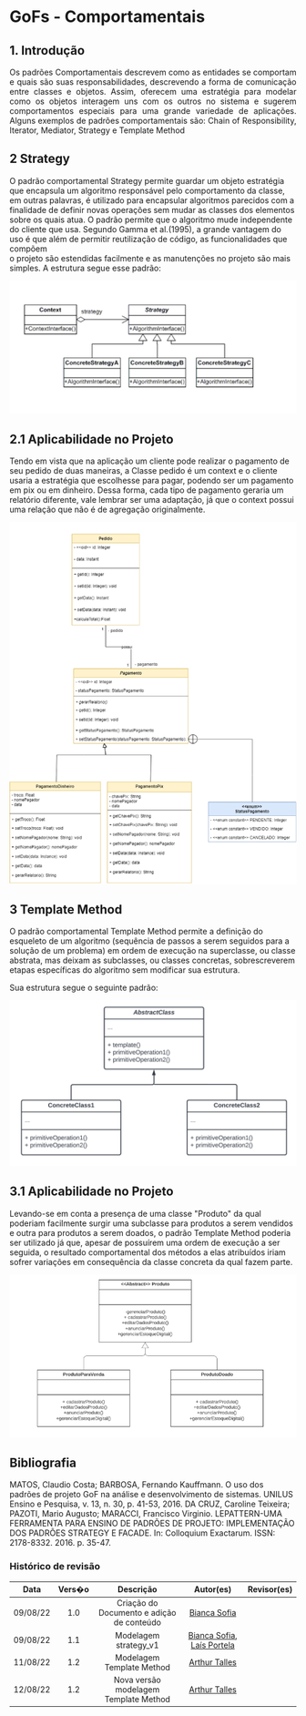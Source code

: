 ﻿# GoFs - Comportamentais

## 1. Introdução
<p align="justify"> Os padrões Comportamentais descrevem como as entidades se comportam
e quais são suas responsabilidades, descrevendo a forma de comunicação entre classes e objetos. Assim, oferecem uma estratégia para modelar como os objetos interagem
uns com os outros no sistema e sugerem comportamentos especiais para uma
grande variedade de aplicações. Alguns exemplos de padrões comportamentais são: Chain of Responsibility, Iterator, Mediator, Strategy e Template Method

</p>


## 2 Strategy
O padrão comportamental Strategy permite guardar um objeto estratégia que encapsula um algoritmo
responsável pelo comportamento da classe, em outras palavras, é utilizado  para  encapsular  algoritmos 
parecidos com a finalidade de definir  novas  operações sem mudar as classes dos elementos sobre os quais atua.
O padrão permite que o algoritmo mude independente do cliente que usa. Segundo Gamma et al.(1995),
a grande vantagem  do  uso  é  que  além  de permitir reutilização de código, as funcionalidades que compõem   
o projeto são  estendidas facilmente e as manutenções no projeto são mais simples.
A estrutura segue esse padrão:

![Strategy](../img/ex_base_strategy.png)


## 2.1 Aplicabilidade no Projeto
Tendo em vista que na aplicação um cliente pode realizar o pagamento de seu pedido de duas maneiras, a Classe pedido é um context e o cliente
usaria a estratégia que escolhesse para pagar, podendo ser um pagamento em pix ou em dinheiro. Dessa forma, cada tipo de pagamento geraria um relatório
diferente, vale lembrar ser uma adaptação, já que o context possui uma relação que não é de agregação originalmente.

![Strategy](../img/strategy_1.png)

## 3 Template Method
O padrão comportamental Template Method permite a definição do esqueleto de um algoritmo (sequência de passos a serem seguidos para a solução de um problema) em ordem de execução na superclasse, ou classe abstrata, mas deixam as subclasses, ou classes concretas, sobrescreverem  etapas específicas do algoritmo sem modificar sua estrutura.

Sua estrutura segue o seguinte padrão: 

![TemplateMethod](../img/ModeloTemplateMethod.png)

## 3.1 Aplicabilidade no Projeto
Levando-se em conta a presença de uma classe "Produto" da qual poderiam facilmente surgir uma subclasse para produtos a serem vendidos e outra para produtos a serem doados, o padrão Template Method poderia ser utilizado já que, apesar de possuírem uma ordem de execução a ser seguida, o resultado comportamental dos métodos a elas atribuídos iriam sofrer variações em consequência da classe concreta da qual fazem parte. 

![TemplateMethod](../img/TemplateMethod.png)

## Bibliografia

MATOS, Claudio Costa; BARBOSA, Fernando Kauffmann. O uso dos padrões de projeto GoF na análise e desenvolvimento de sistemas. UNILUS Ensino e Pesquisa, v. 13, n. 30, p. 41-53, 2016.
DA CRUZ, Caroline Teixeira; PAZOTI, Mario Augusto; MARACCI, Francisco Virginio. LEPATTERN-UMA FERRAMENTA PARA ENSINO DE PADRÕES DE PROJETO: IMPLEMENTAÇÃO DOS PADRÕES STRATEGY E FACADE. In: Colloquium Exactarum. ISSN: 2178-8332. 2016. p. 35-47.

### Histórico de revisão

| Data | Vers�o | Descrição | Autor(es)|Revisor(es)|
|:----:|:------:|:---------:|:--------:|:--------:|
| 09/08/22 | 1.0 | Criação do Documento e adição de conteúdo| [Bianca Sofia](https://github.com/biancasofia)| |
| 09/08/22 | 1.1 | Modelagem strategy_v1 | [Bianca Sofia](https://github.com/biancasofia), [Laís Portela](https://github.com/laispa)| |
| 11/08/22 | 1.2 | Modelagem Template Method | [Arthur Talles](https://github.com/art1505)| |
| 12/08/22 | 1.2 | Nova versão modelagem Template Method | [Arthur Talles](https://github.com/art1505)| |
